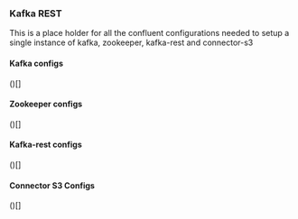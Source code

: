 ### Kafka REST

This is a place holder for all the confluent configurations needed to setup a single instance of kafka, zookeeper, kafka-rest and connector-s3

#### Kafka configs
()[]

#### Zookeeper configs
()[]

#### Kafka-rest configs
()[]

#### Connector S3 Configs
()[]